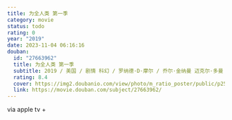 ```yaml
---
title: 为全人类 第一季
category: movie
status: todo
rating: 0
year: "2019"
date: 2023-11-04 06:16:16
douban:
  id: "27663962"
  title: 为全人类 第一季
  subtitle: 2019 / 美国 / 剧情 科幻 / 罗纳德·D·摩尔 / 乔尔·金纳曼 迈克尔·多曼
  rating: 8.4
  cover: https://img2.doubanio.com/view/photo/m_ratio_poster/public/p2574373441.jpg
  link: https://movie.douban.com/subject/27663962/
---
```


via apple tv +
